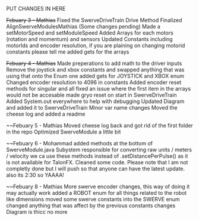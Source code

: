 PUT CHANGES IN HERE

~~Febuary 3 - Mathias~~
    Fixed the SwerveDriveTrain Drive Method
    Finalized AlignSwerveModulesMathias (Some changes pending)
    Made a setMotorSpeed and setModuleSpeed
    Added Arrays for each motors (rotation and momentum) and sensors
    Updated Constants including motorIds and encoder resolution, if you are plaining on changing motorid constants please tell me
    added gets for the arrays

~~Febuary 4 - Mathias~~
    Made preperations to add math to the driver inputs
    Remove the joystick and xbox constants and swapped anything that was using that onto the Enum one
    added gets for JOYSTICK and XBOX enum
    Changed encoder resolution to 4096 in constants
    Added encoder reset methods for singular and all
    fixed an issue where the first item in the arrays would not be accesable
    made gryo reset on start in SwerveDriveTrain
    Added System.out everywhere to help with debugging
    Updated Diagram and added it to SwerveDriveTrain
    Minor var name changes
    Moved the cheese log and added a readme

~~Febuary 5 - Mathias
    Moved cheese log back and got rid of the first folder in the repo
    Optimized SwerveModule a little bit
    
~~Febuary 6 - Mohammad
    added methods at the bottom of SwerveModule.java Subystem responsible for converting raw units / meters / velocity we ca use these methods instead of .setDistancePerPulse() as it is not available for TalonFX. Cleaned some code. Please note that I am not completly done but I will push so that anyone can have the latest update. also its 2:30 so YAAAA!

~~Febuary 8 - Mathias
    More swerve encoder changes, this way of doing it may actually work
    added a ROBOT enum for all things related to the robot like dimensions
    moved some swerve constants into the SWERVE enum
    changed anything that was affect by the previous constants changes
    Diagram is thicc no more
